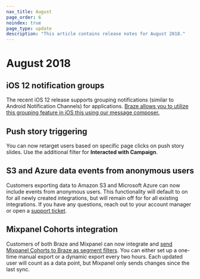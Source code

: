 ```yaml
---
nav_title: August
page_order: 6
noindex: true
page_type: update
description: "This article contains release notes for August 2018."
---
```


# August 2018

## iOS 12 notification groups

The recent iOS 12 release supports grouping notifications (similar to Android Notification Channels) for applications. [Braze allows you to utilize this grouping feature in iOS this using our message composer.]({{site.baseurl}}/user_guide/message_building_by_channel/push/creating_a_push_message/#notification-groups)

## Push story triggering

You can now retarget users based on specific page clicks on push story slides. Use the additional filter for __Interacted with Campaign__.

## S3 and Azure data events from anonymous users

Customers exporting data to Amazon S3 and Microsoft Azure can now include events from anonymous users. This functionality will default to on for all newly created integrations, but will remain off for for all existing integrations. If you have any questions, reach out to your account manager or open a [support ticket][support].

## Mixpanel Cohorts integration

Customers of both Braze and Mixpanel can now integrate and [send Mixpanel Cohorts to Braze as segment filters]({{site.baseurl}}/partners/insights/behavioral_analytics/mixpanel_for_currents/#mixpanel-cohort-import). You can either set up a one-time manual export or a dynamic export every two hours. Each updated user will count as a data point, but Mixpanel only sends changes since the last sync.

[support]: {{site.baseurl}}/braze_support/